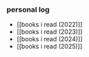 ### personal log
- [[books i read (2022)]]
- [[books i read (2023)]]
- [[books i read (2024)]]
- [[books i read (2025)]] 

